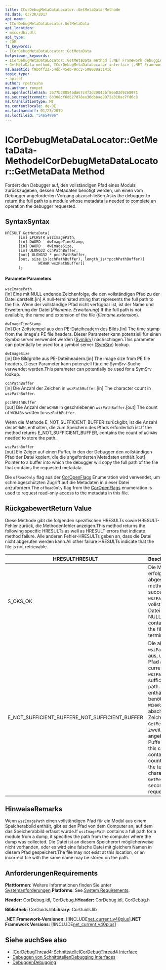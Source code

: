 ```yaml
---
title: ICorDebugMetaDataLocator::GetMetaData-Methode
ms.date: 03/30/2017
api_name:
- ICorDebugMetaDataLocator.GetMetaData
api_location:
- mscordbi.dll
api_type:
- COM
f1_keywords:
- ICorDebugMetaDataLocator::GetMetaData
helpviewer_keywords:
- ICorDebugMetaDataLocator::GetMetaData method [.NET Framework debugging]
- GetMetaData method, ICorDebugMetaDataLocator interface [.NET Framework debugging]
ms.assetid: f9b0ff22-54db-45eb-9cc3-508000a3141d
topic_type:
- apiref
author: rpetrusha
ms.author: ronpet
ms.openlocfilehash: 3677b38854ada67c4f2d30043bf80a83d9268971
ms.sourcegitcommit: 6b308cf6d627d78ee36dbbae8972a310ac7fd6c8
ms.translationtype: MT
ms.contentlocale: de-DE
ms.lasthandoff: 01/23/2019
ms.locfileid: "54654996"
---
```

# <a name="icordebugmetadatalocatorgetmetadata-method"></a><span data-ttu-id="c975b-102">ICorDebugMetaDataLocator::GetMetaData-Methode</span><span class="sxs-lookup"><span data-stu-id="c975b-102">ICorDebugMetaDataLocator::GetMetaData Method</span></span>
<span data-ttu-id="c975b-103">Fordert den Debugger auf, den vollständigen Pfad eines Moduls zurückzugeben, dessen Metadaten benötigt werden, um einen vom Debugger angeforderten Vorgang abzuschließen.</span><span class="sxs-lookup"><span data-stu-id="c975b-103">Asks the debugger to return the full path to a module whose metadata is needed to complete an operation the debugger requested.</span></span>  
  
## <a name="syntax"></a><span data-ttu-id="c975b-104">Syntax</span><span class="sxs-lookup"><span data-stu-id="c975b-104">Syntax</span></span>  
  
```  
HRESULT GetMetaData(  
      [in] LPCWSTR wszImagePath,  
      [in] DWORD   dwImageTimeStamp,  
      [in] DWORD   dwImageSize,  
      [in] ULONG32 cchPathBuffer,  
      [out] ULONG32 * pcchPathBuffer,  
      [out, size_is(cchPathBuffer), length_is(*pcchPathBuffer)]  
               WCHAR wszPathBuffer[]  
      );  
```  
  
#### <a name="parameters"></a><span data-ttu-id="c975b-105">Parameter</span><span class="sxs-lookup"><span data-stu-id="c975b-105">Parameters</span></span>  
 `wszImagePath`  
 <span data-ttu-id="c975b-106">[in] Eine mit NULL endende Zeichenfolge, die den vollständigen Pfad zu der Datei darstellt.</span><span class="sxs-lookup"><span data-stu-id="c975b-106">[in] A null-terminated string that represents the full path to the file.</span></span> <span data-ttu-id="c975b-107">Wenn der vollständige Pfad nicht verfügbar ist, ist der Name und Erweiterung der Datei (*Filename*. *Erweiterung*).</span><span class="sxs-lookup"><span data-stu-id="c975b-107">If the full path is not available, the name and extension of the file (*filename*.*extension*).</span></span>  
  
 `dwImageTimeStamp`  
 <span data-ttu-id="c975b-108">[in] Der Zeitstempel aus den PE-Dateiheadern des Bilds.</span><span class="sxs-lookup"><span data-stu-id="c975b-108">[in] The time stamp from the image's PE file headers.</span></span> <span data-ttu-id="c975b-109">Dieser Parameter kann potenziell für einen Symbolserver verwendet werden ([SymSrv](/windows/desktop/debug/using-symsrv)) nachschlagen.</span><span class="sxs-lookup"><span data-stu-id="c975b-109">This parameter can potentially be used for a symbol server ([SymSrv](/windows/desktop/debug/using-symsrv)) lookup.</span></span>  
  
 `dwImageSize`  
 <span data-ttu-id="c975b-110">[in] Die Bildgröße aus PE-Dateiheadern.</span><span class="sxs-lookup"><span data-stu-id="c975b-110">[in] The image size from PE file headers.</span></span> <span data-ttu-id="c975b-111">Dieser Parameter kann potenziell für eine SymSrv-Suche verwendet werden.</span><span class="sxs-lookup"><span data-stu-id="c975b-111">This parameter can potentially be used for a SymSrv lookup.</span></span>  
  
 `cchPathBuffer`  
 <span data-ttu-id="c975b-112">[in] Die Anzahl der Zeichen in `wszPathBuffer`.</span><span class="sxs-lookup"><span data-stu-id="c975b-112">[in] The character count in `wszPathBuffer`.</span></span>  
  
 `pcchPathBuffer`  
 <span data-ttu-id="c975b-113">[out] Die Anzahl der `WCHAR` in geschriebenen `wszPathBuffer`.</span><span class="sxs-lookup"><span data-stu-id="c975b-113">[out] The count of `WCHAR`s written to `wszPathBuffer`.</span></span>  
  
 <span data-ttu-id="c975b-114">Wenn die Methode E_NOT_SUFFICIENT_BUFFER zurückgibt, ist die Anzahl der `WCHAR`s enthalten, die zum Speichern des Pfads erforderlich ist.</span><span class="sxs-lookup"><span data-stu-id="c975b-114">If the method returns E_NOT_SUFFICIENT_BUFFER, contains the count of `WCHAR`s needed to store the path.</span></span>  
  
 `wszPathBuffer`  
 <span data-ttu-id="c975b-115">[out] Ein Zeiger auf einen Puffer, in den der Debugger den vollständigen Pfad der Datei kopiert, die die angeforderten Metadaten enthält.</span><span class="sxs-lookup"><span data-stu-id="c975b-115">[out] Pointer to a buffer into which the debugger will copy the full path of the file that contains the requested metadata.</span></span>  
  
 <span data-ttu-id="c975b-116">Die `ofReadOnly` flag aus der [CorOpenFlags](../../../../docs/framework/unmanaged-api/metadata/coropenflags-enumeration.md) Enumeration wird verwendet, um schreibgeschützten Zugriff auf die Metadaten in dieser Datei anzufordern.</span><span class="sxs-lookup"><span data-stu-id="c975b-116">The `ofReadOnly` flag from the [CorOpenFlags](../../../../docs/framework/unmanaged-api/metadata/coropenflags-enumeration.md) enumeration is used to request read-only access to the metadata in this file.</span></span>  
  
## <a name="return-value"></a><span data-ttu-id="c975b-117">Rückgabewert</span><span class="sxs-lookup"><span data-stu-id="c975b-117">Return Value</span></span>  
 <span data-ttu-id="c975b-118">Diese Methode gibt die folgenden spezifischen HRESULTs sowie HRESULT-Fehler zurück, die Methodenfehler anzeigen.</span><span class="sxs-lookup"><span data-stu-id="c975b-118">This method returns the following specific HRESULTs as well as HRESULT errors that indicate method failure.</span></span> <span data-ttu-id="c975b-119">Alle anderen Fehler-HRESULTs geben an, dass die Datei nicht abgerufen werden kann.</span><span class="sxs-lookup"><span data-stu-id="c975b-119">All other failure HRESULTs indicate that the file is not retrievable.</span></span>  
  
|<span data-ttu-id="c975b-120">HRESULT</span><span class="sxs-lookup"><span data-stu-id="c975b-120">HRESULT</span></span>|<span data-ttu-id="c975b-121">Beschreibung</span><span class="sxs-lookup"><span data-stu-id="c975b-121">Description</span></span>|  
|-------------|-----------------|  
|<span data-ttu-id="c975b-122">S_OK</span><span class="sxs-lookup"><span data-stu-id="c975b-122">S_OK</span></span>|<span data-ttu-id="c975b-123">Die Methode wurde erfolgreich abgeschlossen.</span><span class="sxs-lookup"><span data-stu-id="c975b-123">The method completed successfully.</span></span> <span data-ttu-id="c975b-124">`wszPathBuffer` enthält den vollständigen Pfad zu der Datei und endet auf NULL.</span><span class="sxs-lookup"><span data-stu-id="c975b-124">`wszPathBuffer` contains the full path to the file and is null-terminated.</span></span>|  
|<span data-ttu-id="c975b-125">E_NOT_SUFFICIENT_BUFFER</span><span class="sxs-lookup"><span data-stu-id="c975b-125">E_NOT_SUFFICIENT_BUFFER</span></span>|<span data-ttu-id="c975b-126">Die aktuelle Größe von `wszPathBuffer` reicht nicht aus, um den vollständigen Pfad aufzunehmen.</span><span class="sxs-lookup"><span data-stu-id="c975b-126">The current size of `wszPathBuffer` is not sufficient to hold the full path.</span></span> <span data-ttu-id="c975b-127">In diesem Fall enthält `pcchPathBuffer` die benötigte Anzahl von `WCHAR`s, einschließlich des abschließenden NULL-Zeichens, und `GetMetaData` wird ein zweites Mal mit der angeforderten Puffergröße aufgerufen.</span><span class="sxs-lookup"><span data-stu-id="c975b-127">In this case, `pcchPathBuffer` contains the needed count of `WCHAR`s, including the terminating null character, and `GetMetaData` is called a second time with the requested buffer size.</span></span>|  
  
## <a name="remarks"></a><span data-ttu-id="c975b-128">Hinweise</span><span class="sxs-lookup"><span data-stu-id="c975b-128">Remarks</span></span>  
 <span data-ttu-id="c975b-129">Wenn `wszImagePath` einen vollständigen Pfad für ein Modul aus einem Speicherabbild enthält, gibt es den Pfad von dem Computer an, auf dem das Speicherabbild erfasst wurde.</span><span class="sxs-lookup"><span data-stu-id="c975b-129">If `wszImagePath` contains a full path for a module from a dump, it specifies the path from the computer where the dump was collected.</span></span> <span data-ttu-id="c975b-130">Die Datei ist an diesem Speicherort möglicherweise nicht vorhanden, oder es wird eine falsche Datei mit gleichem Namen in diesem Pfad gespeichert.</span><span class="sxs-lookup"><span data-stu-id="c975b-130">The file may not exist at this location, or an incorrect file with the same name may be stored on the path.</span></span>  
  
## <a name="requirements"></a><span data-ttu-id="c975b-131">Anforderungen</span><span class="sxs-lookup"><span data-stu-id="c975b-131">Requirements</span></span>  
 <span data-ttu-id="c975b-132">**Plattformen:** Weitere Informationen finden Sie unter [Systemanforderungen](../../../../docs/framework/get-started/system-requirements.md).</span><span class="sxs-lookup"><span data-stu-id="c975b-132">**Platforms:** See [System Requirements](../../../../docs/framework/get-started/system-requirements.md).</span></span>  
  
 <span data-ttu-id="c975b-133">**Header:** CorDebug.idl, CorDebug.h</span><span class="sxs-lookup"><span data-stu-id="c975b-133">**Header:** CorDebug.idl, CorDebug.h</span></span>  
  
 <span data-ttu-id="c975b-134">**Bibliothek:** CorGuids.lib</span><span class="sxs-lookup"><span data-stu-id="c975b-134">**Library:** CorGuids.lib</span></span>  
  
 <span data-ttu-id="c975b-135">**.NET Framework-Versionen:** [!INCLUDE[net_current_v40plus](../../../../includes/net-current-v40plus-md.md)]</span><span class="sxs-lookup"><span data-stu-id="c975b-135">**.NET Framework Versions:** [!INCLUDE[net_current_v40plus](../../../../includes/net-current-v40plus-md.md)]</span></span>  
  
## <a name="see-also"></a><span data-ttu-id="c975b-136">Siehe auch</span><span class="sxs-lookup"><span data-stu-id="c975b-136">See also</span></span>
- [<span data-ttu-id="c975b-137">ICorDebugThread4-Schnittstelle</span><span class="sxs-lookup"><span data-stu-id="c975b-137">ICorDebugThread4 Interface</span></span>](../../../../docs/framework/unmanaged-api/debugging/icordebugthread4-interface.md)
- [<span data-ttu-id="c975b-138">Debuggen von Schnittstellen</span><span class="sxs-lookup"><span data-stu-id="c975b-138">Debugging Interfaces</span></span>](../../../../docs/framework/unmanaged-api/debugging/debugging-interfaces.md)
- [<span data-ttu-id="c975b-139">Debuggen</span><span class="sxs-lookup"><span data-stu-id="c975b-139">Debugging</span></span>](../../../../docs/framework/unmanaged-api/debugging/index.md)
